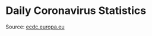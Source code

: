 # Daily Coronavirus Statistics

Source: [ecdc.europa.eu](https://www.ecdc.europa.eu/sites/default/files/documents/COVID-19-geographic-disbtribution-worldwide-${d}.xls)

